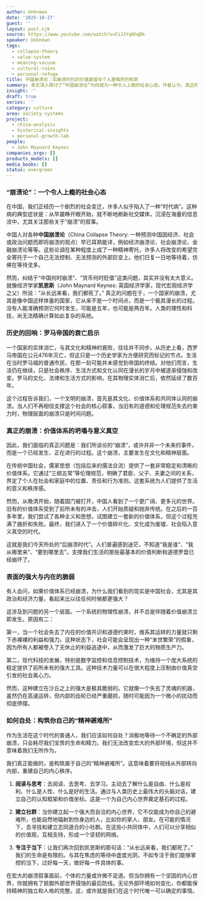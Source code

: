 ```yaml
---
author: Unknown
date: '2025-10-27'
guest: ''
layout: post.njk
source: https://www.youtube.com/watch?v=FiJJYqOhqBk
speaker: Unknown
tags:
  - collapse-theory
  - value-system
  - meaning-vacuum
  - cultural-ruins
  - personal-refuge
title: 中国崩溃论：后崩溃时代的价值废墟与个人避难所的构筑
summary: 本文深入探讨了“中国崩溃论”为何成为一种令人上瘾的社会心态。作者认为，真正的崩溃并非经济或政治层面的未来事件，而是已经发生在文化和价值体系层面的现实。通过与罗马帝国衰亡的历史进行类比，文章指出我们正处于一个意义真空的“后崩溃时代”。面对这一局面，普通人不应消极等待，而应主动构筑个人的“精神避难所”，通过阅读、思考和建立社群，重建内心的秩序与意义。
insight: ''
draft: true
series: ''
category: culture
area: society-systems
project:
  - china-analysis
  - historical-insights
  - personal-growth-lab
people:
  - John Maynard Keynes
companies_orgs: []
products_models: []
media_books: []
status: evergreen
---
```

### “崩溃论”：一个令人上瘾的社会心态

在中国，我们正经历一个剧烈的社会变迁，许多人似乎陷入了一种“时代病”。这种病的典型症状是：从早晨睁开眼开始，就不断地刷新社交媒体，沉浸在海量的信息流中，尤其关注那些关于“崩溃”的叙事。

中国人对各种**中国崩溃论**（China Collapse Theory: 一种预测中国因经济、社会或政治问题而即将崩溃的观点）早已耳熟能详，例如经济崩溃论、社会崩溃论、金融崩溃论等等。这些论调在某种程度上成了一种精神寄托，许多人将改变的希望完全寄托于一个自己无法控制、无法预测的外部巨变上。他们日复一日地等待着，仿佛在等待戈多。

然而，纠结于“中国何时崩溃”、“货币何时贬值”这类问题，其实并没有太大意义。就像经济学家**凯恩斯**（John Maynard Keynes: 英国经济学家，现代宏观经济学之父）所说：“从长远来看，我们都死了。” 真正的问题在于，一个国家的崩溃，尤其是像中国这样体量的国家，它从来不是一个时间点，而是一个极其漫长的过程。没有人能准确预测它何时发生，可能是五年，也可能是两百年。人类的理性和科技，尚无法精确计算如此复杂的系统。

### 历史的回响：罗马帝国的衰亡启示

一个国家的实体消亡，与其文化和精神的衰败，往往并不同步。从历史上看，西罗马帝国在公元476年灭亡，但这只是一个历史学家为方便研究而标记的节点。生活在当时罗马城的普通市民，在那一刻可能并未感觉到帝国的终结。对他们而言，生活仍在继续，只是社会秩序、生活方式和文化认同在漫长的岁月中被逐渐侵蚀和改变。罗马的文化、法律和生活方式的影响，在其物理实体消亡后，依然延续了数百年。

这个过程告诉我们，一个文明的崩溃，首先是其文化、价值体系和共同体认同的崩溃。当人们不再相信支撑这个社会的核心叙事，当旧有的道德和伦理规范失去约束力时，物理层面的崩溃只是时间问题。

### 真正的崩溃：价值体系的坍塌与意义真空

因此，我们面临的真正问题是：我们所谈论的“崩溃”，或许并非一个未来的事件，而是一个已经发生、正在进行的过程。这个崩溃，主要发生在文化和精神层面。

在传统中国社会，儒家思想（包括后来的儒法合流）提供了一套非常稳定和清晰的价值体系。它通过“三纲五常”等伦理规范，明确了君臣、父子、夫妻之间的关系，界定了个人在社会和家庭中的位置、责任和行为准则。这套系统为人们提供了生活的意义和秩序感。

然而，从晚清开始，随着国门被打开，中国人看到了一个更广阔、更多元的世界。旧有的价值体系受到了前所未有的冲击，人们开始质疑和抛弃传统。在之后的一百多年里，我们尝试了各种主义和思想，试图建立一套新的价值体系，但这个过程充满了曲折和失败。最终，我们进入了一个价值碎片化、文化成为废墟、社会陷入意义真空的时代。

这就是我们今天所处的“后崩溃时代”。人们普遍感到迷茫，不知道“我是谁”、“我从哪里来”、“要到哪里去”。支撑我们生活的那些最基本的价值判断和道德罗盘已经崩坏了。

### 表面的强大与内在的脆弱

有人会问，如果价值体系已经崩溃，为什么我们看到的现实是中国社会，尤其是其政治和经济力量，看起来比以往任何时候都更强大？

这涉及到问题的另一个层面。一个系统的物理性崩溃，并不总是伴随着价值崩溃立即发生。原因有二：

第一，当一个社会失去了内在的价值共识和道德约束时，维系其运转的力量就只剩下赤裸裸的利益和强力。这种状态下，社会可能会呈现出一种“末世繁荣”的假象，因为所有人都被卷入了无休止的利益追逐中，从而激发了巨大的物质生产力。

第二，现代科技的发展，特别是数字监控和信息控制技术，为维持一个庞大系统的稳定提供了前所未有的强大工具。这种技术力量可以在很大程度上压制由价值真空引发的社会离心力。

然而，这种建立在沙丘之上的强大是极其脆弱的。它就像一个失去了灵魂的机器，虽然仍在高速运转，但内部的齿轮已经严重磨损，随时可能因为一个微小的扰动而彻底停摆。

### 如何自处：构筑你自己的“精神避难所”

作为生活在这个时代的普通人，我们应该如何自处？消极地等待一个不确定的外部崩溃，只会耗尽我们宝贵的生命和精力。我们无法改变宏大的外部环境，但这并不意味着我们无所作为。

我们真正能做的，是构筑属于自己的“精神避难所”。这意味着要将视线从外部转向内部，重建自己的内心秩序。

1.  **阅读与思考**：去阅读、去思考、去学习。主动去了解什么是自由、什么是权利、什么是人性、什么是好的生活。通过与人类历史上最伟大的头脑对话，建立自己的认知框架和价值坐标。这是一个为自己内心世界奠定基石的过程。

2.  **建立社群**：当你建立起一个强大而自洽的内心世界，它不仅能成为你自己的避难所，也能自然地辐射到你身边的人，比如你的家人、朋友。在可能的情况下，去寻找和建立志同道合的小社群。在这些小共同体中，人们可以分享相似的价值观，互相支持，形成一个坚韧的网络。

3.  **专注于当下**：让我们再次回到凯恩斯的那句话：“从长远来看，我们都死了。” 我们的生命是有限的。与其在焦虑的等待中虚度光阴，不如专注于我们能够掌控的当下，过好每一天，做好每一件具体的事。

在宏大的崩溃叙事面前，个体的力量或许微不足道。但当你拥有一个坚固的内心世界，你就拥有了抵御外部世界侵蚀的最后防线。无论外部环境如何变化，你都能保持精神的独立和人格的完整。这，或许就是我们在这个时代唯一可以确定的事情。